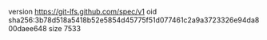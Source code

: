 version https://git-lfs.github.com/spec/v1
oid sha256:3b78d518a5418b52e5854d45775f51d077461c2a9a3723326e94da800daee648
size 7533
